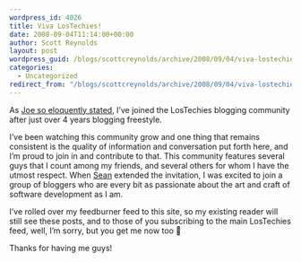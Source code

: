 ```yaml
---
wordpress_id: 4026
title: Viva LosTechies!
date: 2008-09-04T11:14:00+00:00
author: Scott Reynolds
layout: post
wordpress_guid: /blogs/scottcreynolds/archive/2008/09/04/viva-lostechies.aspx
categories:
  - Uncategorized
redirect_from: "/blogs/scottcreynolds/archive/2008/09/04/viva-lostechies.aspx/"
---
```

As [Joe so eloquently stated](https://lostechies.com/blogs/joe_ocampo/archive/2008/09/03/lostechies-welcomes-scott-c-reynolds.aspx), I&#8217;ve joined the LosTechies blogging community after just over 4 years blogging freestyle.

I&#8217;ve been watching this community grow and one thing that remains consistent is the quality of information and conversation put forth here, and I&#8217;m proud to join in and contribute to that. This community features several guys that I count among my friends, and several others for whom I have the utmost respect. When [Sean](/blogs/sean_chambers/default.aspx) extended the invitation, I was excited to join a group of bloggers who are every bit as passionate about the art and craft of software development as I am.

I&#8217;ve rolled over my feedburner feed to this site, so my existing reader will still see these posts, and to those of you subscribing to the main LosTechies feed, well, I&#8217;m sorry, but you get me now too 🙂

Thanks for having me guys!